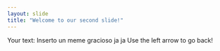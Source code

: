 ```yaml
---
layout: slide
title: "Welcome to our second slide!"
---
```

Your text: Inserto un meme gracioso ja ja
Use the left arrow to go back!
